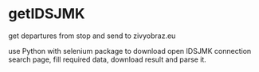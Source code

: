 # getIDSJMK
get departures from stop and send to zivyobraz.eu

use Python with selenium package to download open IDSJMK connection search page, fill required data, download result and parse it.
